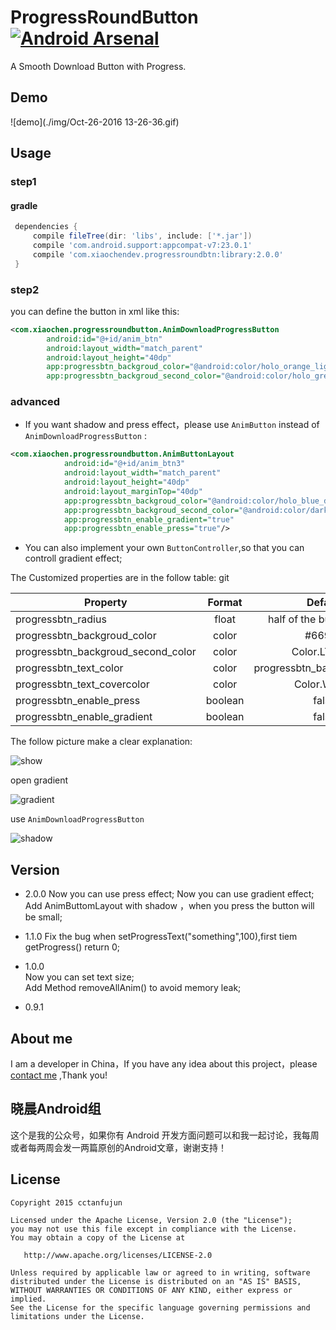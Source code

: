 # ProgressRoundButton   [![Android Arsenal](https://img.shields.io/badge/Android%20Arsenal-ProgressRoundButton-green.svg?style=flat)](https://android-arsenal.com/details/1/2660)

A Smooth Download Button with Progress.

## Demo

![demo](./img/Oct-26-2016 13-26-36.gif)

## Usage

### step1

#### gradle

```groovy
 dependencies {
     compile fileTree(dir: 'libs', include: ['*.jar'])
     compile 'com.android.support:appcompat-v7:23.0.1'
     compile 'com.xiaochendev.progressroundbtn:library:2.0.0'
 }
 ```
### step2 

you can define the button in xml like this:

```xml
<com.xiaochen.progressroundbutton.AnimDownloadProgressButton
        android:id="@+id/anim_btn"
        android:layout_width="match_parent"
        android:layout_height="40dp"
        app:progressbtn_backgroud_color="@android:color/holo_orange_light"
        app:progressbtn_backgroud_second_color="@android:color/holo_green_light"/>
```
### advanced
* If you want shadow and press effect，please use `AnimButton` instead of `AnimDownloadProgressButton` :

```xml
<com.xiaochen.progressroundbutton.AnimButtonLayout
            android:id="@+id/anim_btn3"
            android:layout_width="match_parent"
            android:layout_height="40dp"
            android:layout_marginTop="40dp"
            app:progressbtn_backgroud_color="@android:color/holo_blue_dark"
            app:progressbtn_backgroud_second_color="@android:color/darker_gray"
            app:progressbtn_enable_gradient="true"
            app:progressbtn_enable_press="true"/>
```

* You can also implement your own `ButtonController`,so that you can controll gradient effect;



The Customized properties are in the follow table:
git 

| Property        | Format           | Default  |  
| ------------- |:-------------:| :-----:|  
|progressbtn_radius  |float  |half of the button height  |  
|progressbtn_backgroud_color|color | #6699ff |  
|progressbtn_backgroud_second_color|color|Color.LTGRAY|  
|progressbtn_text_color|color|progressbtn_backgroud_color|  
|progressbtn_text_covercolor|color|Color.WHITE|  
|progressbtn_enable_press|boolean|false|  
|progressbtn_enable_gradient|boolean|false|  

  
 The follow picture make a clear explanation:
 
 ![show](http://ww4.sinaimg.cn/large/0060lm7Tgw1ex1yr2b9xjj30eg0go75n.jpg)
 
 open gradient
 
 ![gradient](http://ww4.sinaimg.cn/mw690/6ccf7929gw1f96m1ejk01j208m01mjra.jpg)
 
 use `AnimDownloadProgressButton`
 
 ![shadow](http://ww2.sinaimg.cn/mw690/6ccf7929gw1f96m1f759gj208h01taa0.jpg)
 
## Version

* 2.0.0 
	Now you can use press effect;
	Now you can use gradient effect;
	Add AnimButtomLayout with shadow ，when you press the button will be small;

* 1.1.0
  Fix the bug when setProgressText("something",100),first tiem getProgress() return 0;

* 1.0.0   
  Now you can set text size;  
  Add Method removeAllAnim() to avoid memory leak;

* 0.9.1

## About me 

I am a developer in China，If you have any idea about this project，please [contact me](mailto:cctanfujun@163.com)
,Thank you!

## 晓晨Android组
这个是我的公众号，如果你有 Android 开发方面问题可以和我一起讨论，我每周或者每两周会发一两篇原创的Android文章，谢谢支持！



## License

    Copyright 2015 cctanfujun

    Licensed under the Apache License, Version 2.0 (the "License");
    you may not use this file except in compliance with the License.
    You may obtain a copy of the License at

       http://www.apache.org/licenses/LICENSE-2.0

    Unless required by applicable law or agreed to in writing, software
    distributed under the License is distributed on an "AS IS" BASIS,
    WITHOUT WARRANTIES OR CONDITIONS OF ANY KIND, either express or implied.
    See the License for the specific language governing permissions and
    limitations under the License.
